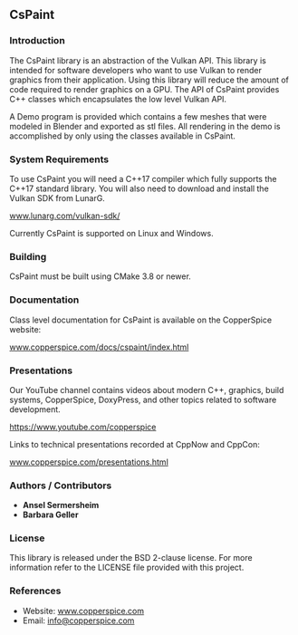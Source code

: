 ## CsPaint

### Introduction

The CsPaint library is an abstraction of the Vulkan API. This library is intended for software developers who want to
use Vulkan  to render graphics from their application. Using this library will reduce the amount of code required to
render graphics on a GPU. The API of CsPaint provides C++ classes which encapsulates the low level Vulkan API.

A Demo program is provided which contains a few meshes that were modeled in Blender and exported as stl files.  All
rendering in the demo is accomplished by only using the classes available in CsPaint.


### System Requirements

To use CsPaint you will need a C++17 compiler which fully supports the C++17 standard library. You will also need to
download and install the Vulkan SDK from LunarG.

www.lunarg.com/vulkan-sdk/


Currently CsPaint is supported on Linux and Windows.


### Building

CsPaint must be built using CMake 3.8 or newer.


### Documentation

Class level documentation for CsPaint is available on the CopperSpice website:

www.copperspice.com/docs/cspaint/index.html


### Presentations

Our YouTube channel contains videos about modern C++, graphics, build systems, CopperSpice, DoxyPress, and other
topics related to software development.

https://www.youtube.com/copperspice


Links to technical presentations recorded at CppNow and CppCon:

www.copperspice.com/presentations.html


### Authors / Contributors

* **Ansel Sermersheim**
* **Barbara Geller**


### License

This library is released under the BSD 2-clause license. For more information refer to the LICENSE file provided with
this project.


### References

* Website: www.copperspice.com
* Email:   info@copperspice.com
